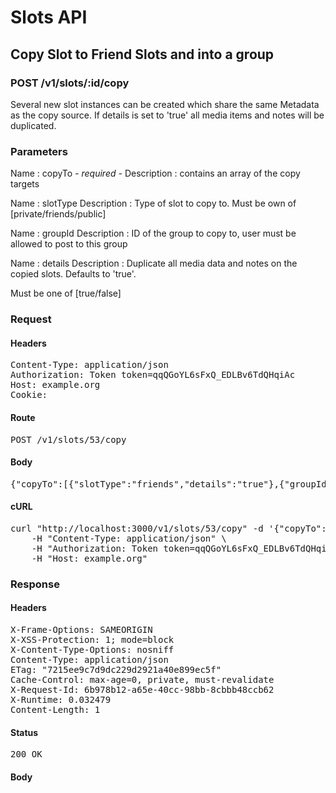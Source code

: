 # Slots API

## Copy Slot to Friend Slots and into a group

### POST /v1/slots/:id/copy

Several new slot instances can be created which share the same Metadata as the copy source. If details is set to &#39;true&#39; all media items and notes will be duplicated.

### Parameters

Name : copyTo *- required -*
Description : contains an array of the copy targets

Name : slotType
Description : Type of slot to copy to. Must be own of [private/friends/public]

Name : groupId
Description : ID of the group to copy to, user must be allowed to post to this group

Name : details
Description : Duplicate all media data and notes on the copied slots. Defaults to &#39;true&#39;.

Must be one of [true/false]

### Request

#### Headers

<pre>Content-Type: application/json
Authorization: Token token=qqQGoYL6sFxQ_EDLBv6TdQHqiAc
Host: example.org
Cookie: </pre>

#### Route

<pre>POST /v1/slots/53/copy</pre>

#### Body

<pre>{"copyTo":[{"slotType":"friends","details":"true"},{"groupId":45}]}</pre>

#### cURL

<pre class="request">curl &quot;http://localhost:3000/v1/slots/53/copy&quot; -d &#39;{&quot;copyTo&quot;:[{&quot;slotType&quot;:&quot;friends&quot;,&quot;details&quot;:&quot;true&quot;},{&quot;groupId&quot;:45}]}&#39; -X POST \
	-H &quot;Content-Type: application/json&quot; \
	-H &quot;Authorization: Token token=qqQGoYL6sFxQ_EDLBv6TdQHqiAc&quot; \
	-H &quot;Host: example.org&quot;</pre>

### Response

#### Headers

<pre>X-Frame-Options: SAMEORIGIN
X-XSS-Protection: 1; mode=block
X-Content-Type-Options: nosniff
Content-Type: application/json
ETag: &quot;7215ee9c7d9dc229d2921a40e899ec5f&quot;
Cache-Control: max-age=0, private, must-revalidate
X-Request-Id: 6b978b12-a65e-40cc-98bb-8cbbb48ccb62
X-Runtime: 0.032479
Content-Length: 1</pre>

#### Status

<pre>200 OK</pre>

#### Body

<pre></pre>
